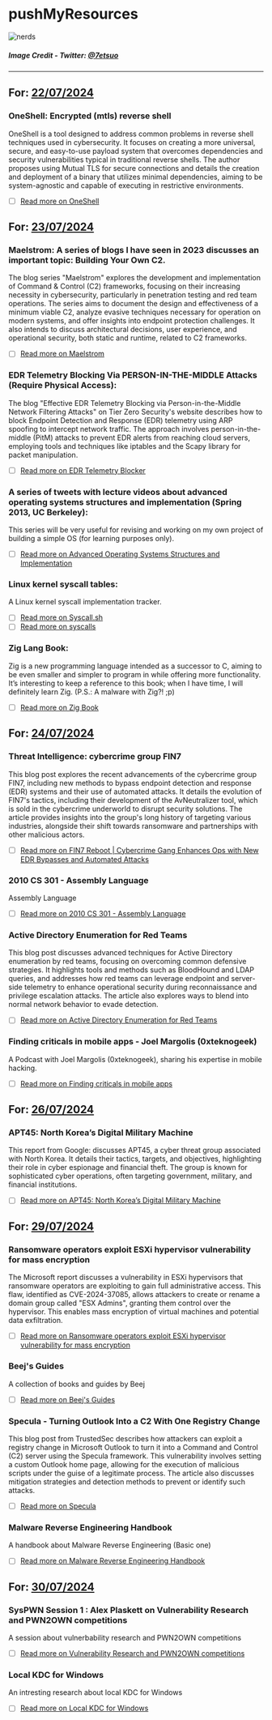 # pushMyResources

![nerds](https://github.com/user-attachments/assets/0bed3c52-3bdc-4006-a4a3-ca0911dec6ee)

##### Image Credit - Twitter: [@7etsuo](https://x.com/7etsuo)
-----------------------------------------------------------------------------------------------

## For: [22/07/2024](#date:"mdy")

### OneShell: Encrypted (mtls) reverse shell

OneShell is a tool designed to address common problems in reverse shell techniques used in cybersecurity. It focuses on creating a more universal, secure, and easy-to-use payload system that overcomes dependencies and security vulnerabilities typical in traditional reverse shells. The author proposes using Mutual TLS for secure connections and details the creation and deployment of a binary that utilizes minimal dependencies, aiming to be system-agnostic and capable of executing in restrictive environments.

- [ ] [Read more on OneShell](https://tantosec.com/blog/oneshell/)

## For: [23/07/2024](#date:"mdy")
### Maelstrom: A series of blogs I have seen in 2023 discusses an important topic: Building Your Own C2.

The blog series "Maelstrom" explores the development and implementation of Command & Control (C2) frameworks, focusing on their increasing necessity in cybersecurity, particularly in penetration testing and red team operations. The series aims to document the design and effectiveness of a minimum viable C2, analyze evasive techniques necessary for operation on modern systems, and offer insights into endpoint protection challenges. It also intends to discuss architectural decisions, user experience, and operational security, both static and runtime, related to C2 frameworks. 

- [ ] [Read more on Maelstrom](https://pre.empt.blog/2023/maelstrom-1-an-introduction)

### EDR Telemetry Blocking Via PERSON-IN-THE-MIDDLE Attacks (Require Physical Access):

The blog "Effective EDR Telemetry Blocking via Person-in-the-Middle Network Filtering Attacks" on Tier Zero Security's website describes how to block Endpoint Detection and Response (EDR) telemetry using ARP spoofing to intercept network traffic. The approach involves person-in-the-middle (PitM) attacks to prevent EDR alerts from reaching cloud servers, employing tools and techniques like iptables and the Scapy library for packet manipulation.

- [ ] [Read more on EDR Telemetry Blocker](https://tierzerosecurity.co.nz/2024/07/23/edr-telemetry-blocker.html)

### A series of tweets with lecture videos about advanced operating systems structures and implementation (Spring 2013, UC Berkeley):

This series will be very useful for revising and working on my own project of building a simple OS (for learning purposes only).

- [ ] [Read more on Advanced Operating Systems Structures and Implementation](https://x.com/7etsuo/status/1815302216703484357)

### Linux kernel syscall tables:

A Linux kernel syscall implementation tracker.

- [ ] [Read more on Syscall.sh](https://syscall.sh/)
- [ ] [Read more on syscalls](https://syscalls.mebeim.net/?table=x86/64/x64/latest)

### Zig Lang Book:

Zig is a new programming language intended as a successor to C, aiming to be even smaller and simpler to program in while offering more functionality. It’s interesting to keep a reference to this book; when I have time, I will definitely learn Zig. (P.S.: A malware with Zig?! ;p)

- [ ] [Read more on Zig Book](https://github.com/pedropark99/zig-book)

## For: [24/07/2024](#date:"mdy")
### Threat Intelligence: cybercrime group FIN7

This blog post explores the recent advancements of the cybercrime group FIN7, including new methods to bypass endpoint detection and response (EDR) systems and their use of automated attacks. It details the evolution of FIN7's tactics, including their development of the AvNeutralizer tool, which is sold in the cybercrime underworld to disrupt security solutions. The article provides insights into the group's long history of targeting various industries, alongside their shift towards ransomware and partnerships with other malicious actors.

- [ ] [Read more on FIN7 Reboot | Cybercrime Gang Enhances Ops with New EDR Bypasses and Automated Attacks](https://www.sentinelone.com/labs/fin7-reboot-cybercrime-gang-enhances-ops-with-new-edr-bypasses-and-automated-attacks/)

### 2010 CS 301 - Assembly Language

Assembly Language
- [ ] [Read more on  2010 CS 301 - Assembly Language](https://www.cs.uaf.edu/2010/fall/cs301/index.html)

### Active Directory Enumeration for Red Teams

This blog post discusses advanced techniques for Active Directory enumeration by red teams, focusing on overcoming common defensive strategies. It highlights tools and methods such as BloodHound and LDAP queries, and addresses how red teams can leverage endpoint and server-side telemetry to enhance operational security during reconnaissance and privilege escalation attacks. The article also explores ways to blend into normal network behavior to evade detection. 

- [ ] [Read more on Active Directory Enumeration for Red Teams](https://www.mdsec.co.uk/2024/02/active-directory-enumeration-for-red-teams/)

### Finding criticals in mobile apps - Joel Margolis (0xteknogeek)

A Podcast with Joel Margolis (0xteknogeek), sharing his expertise in mobile hacking.

- [ ] [Read more on  Finding criticals in mobile apps](https://youtu.be/PaVxzsQ3MdA?si=pKbtfvDzutUzD6DK)

## For: [26/07/2024](#date:"mdy")
### APT45: North Korea’s Digital Military Machine

This report from Google: discusses APT45, a cyber threat group associated with North Korea. It details their tactics, targets, and objectives, highlighting their role in cyber espionage and financial theft. The group is known for sophisticated cyber operations, often targeting government, military, and financial institutions.

- [ ] [Read more on APT45: North Korea’s Digital Military Machine](https://cloud.google.com/blog/topics/threat-intelligence/apt45-north-korea-digital-military-machine)

## For: [29/07/2024](#date:"mdy")
### Ransomware operators exploit ESXi hypervisor vulnerability for mass encryption

The Microsoft report discusses a vulnerability in ESXi hypervisors that ransomware operators are exploiting to gain full administrative access. This flaw, identified as CVE-2024-37085, allows attackers to create or rename a domain group called "ESX Admins", granting them control over the hypervisor. This enables mass encryption of virtual machines and potential data exfiltration. 

- [ ] [Read more on Ransomware operators exploit ESXi hypervisor vulnerability for mass encryption](https://www.microsoft.com/en-us/security/blog/2024/07/29/ransomware-operators-exploit-esxi-hypervisor-vulnerability-for-mass-encryption/)

### Beej's Guides

A collection of books and guides by Beej

- [ ] [Read more on Beej's Guides](https://beej.us/guide/)

### Specula - Turning Outlook Into a C2 With One Registry Change

This blog post from TrustedSec describes how attackers can exploit a registry change in Microsoft Outlook to turn it into a Command and Control (C2) server using the Specula framework. This vulnerability involves setting a custom Outlook home page, allowing for the execution of malicious scripts under the guise of a legitimate process. The article also discusses mitigation strategies and detection methods to prevent or identify such attacks.

- [ ] [Read more on Specula](https://trustedsec.com/blog/specula-turning-outlook-into-a-c2-with-one-registry-change)

### Malware Reverse Engineering Handbook

A handbook about Malware Reverse Engineering (Basic one)

- [ ] [Read more on Malware Reverse Engineering Handbook](https://ccdcoe.org/uploads/2020/07/Malware_Reverse_Engineering_Handbook.pdf)

## For: [30/07/2024](#date:"mdy")
### SysPWN Session 1 : Alex Plaskett on Vulnerability Research and PWN2OWN competitions

A session about vulnerbability research and PWN2OWN competitions

- [ ] [Read more on Vulnerability Research and PWN2OWN competitions](https://youtu.be/uBu9B0tNObs?si=hZ4YfNWzsQXkJmKQ)

### Local KDC for Windows

An intresting research about local KDC for Windows

- [ ] [Read more on Local KDC for Windows](https://github.com/jborean93/LocalKdc.git)
